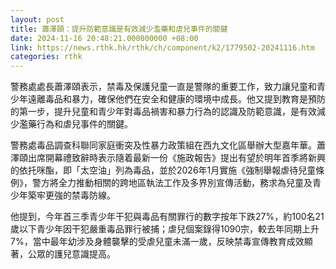 ```yaml
---
layout: post
title: 蕭澤頤：提升防範意識是有效減少濫藥和虐兒事件的關鍵
date: 2024-11-16 20:48:21.000000000 +08:00
link: https://news.rthk.hk/rthk/ch/component/k2/1779502-20241116.htm
categories: rthk
---
```


警務處處長蕭澤頤表示，禁毒及保護兒童一直是警隊的重要工作，致力讓兒童和青少年遠離毒品和暴力，確保他們在安全和健康的環境中成長。他又提到教育是預防的第一步，提升兒童和青少年對毒品禍害和暴力行為的認識及防範意識，是有效減少濫藥行為和虐兒事件的關鍵。
 
警務處毒品調查科聯同家庭衝突及性暴力政策組在西九文化區舉辦大型嘉年華。蕭澤頤出席開幕禮致辭時表示隨着最新一份《施政報告》提出有望於明年首季將新興的依托咪酯，即「太空油」列為毒品，並於2026年1月實施《強制舉報虐待兒童條例》，警方將全力推動相關的跨地區執法工作及多界別宣傳活動，務求為兒童及青少年築牢更強的禁毒防線。
 
他提到，今年首三季青少年干犯與毒品有關罪行的數字按年下跌27%，約100名21歲以下青少年因干犯嚴重毒品罪行被捕；虐兒個案錄得1090宗，較去年同期上升7%，當中最年幼涉及身體襲擊的受虐兒童未滿一歲，反映禁毒宣傳教育成效顯著，公眾的護兒意識提高。
